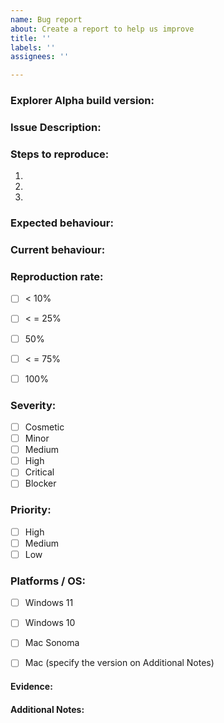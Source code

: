 ```yaml
---
name: Bug report
about: Create a report to help us improve
title: ''
labels: ''
assignees: ''

---
```


### **Explorer Alpha build version:**

### **Issue Description:**
<!-- Short description of the observed issue -->

### **Steps to reproduce:**

  1.
  2.
  3.

### **Expected behaviour:**


### **Current behaviour:**


### **Reproduction rate:**
- [ ] < 10%
- [ ]  < = 25%
- [ ]  50%
- [ ]  < = 75%
- [ ]  100%


### **Severity:**
<!-- Cosmetic, Minor, Medium, High, Critical, Blocker -->
- [ ] Cosmetic
- [ ] Minor
- [ ] Medium
- [ ] High
- [ ] Critical
- [ ] Blocker

### **Priority:**
- [ ] High
- [ ] Medium
- [ ] Low

### **Platforms / OS:**
- [ ] Windows 11
- [ ] Windows 10
- [ ] Mac Sonoma
- [ ] Mac (specify the version on Additional Notes)


#### **Evidence:**

#### **Additional Notes:**
<!-- If the test is made on Mac, specify if the chip is M1 or Intel -->


